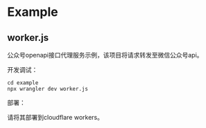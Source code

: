 # Example

## worker.js

公众号openapi接口代理服务示例，该项目将请求转发至微信公众号api。

开发调试：

```
cd example
npx wrangler dev worker.js
```

部署：

请将其部署到cloudflare workers。
